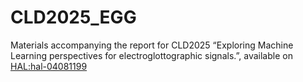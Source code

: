 # CLD2025_EGG
 Materials accompanying the report for CLD2025 “Exploring Machine Learning perspectives for electroglottographic signals.”, available on [HAL:hal-04081199](https://hal.science/hal-04081199) 
